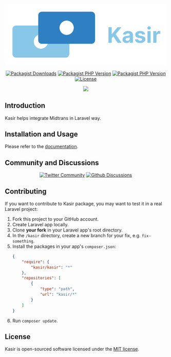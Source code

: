 <p align="center">
    <img src="art/svg/logo-wordmark-side.svg" alt="Kasir Logo">
</p>

<p align="center">
    <a href="https://packagist.org/packages/kasir/kasir"><img alt="Packagist Downloads" src="https://img.shields.io/packagist/dt/kasir/kasir"></a>
    <a href="https://packagist.org/packages/kasir/kasir"><img alt="Packagist PHP Version" src="https://img.shields.io/packagist/dependency-v/kasir/kasir/illuminate/contracts"></a>
    <a href="https://packagist.org/packages/kasir/kasir"><img alt="Packagist PHP Version" src="https://img.shields.io/packagist/dependency-v/kasir/kasir/php"></a>
    <a href="https://packagist.org/packages/kasir/kasir"><img src="https://img.shields.io/packagist/l/kasir/kasir" alt="License"></a>
</p>

<p align="center">
    <a href="https://github.com/kasirphp/kasir/actions/workflows/tests.yml"><img src="https://github.com/kasirphp/kasir/actions/workflows/tests.yml/badge.svg" /></a>
</p>

## Introduction

Kasir helps integrate Midtrans in Laravel way.

## Installation and Usage

Please refer to the [documentation](https://kasirphp.com).

## Community and Discussions

<p align="center">
    <a href="https://twitter.com/i/communities/1623376036779130881" target="_blank"><img alt="Twitter Community" src="https://img.shields.io/twitter/url?label=Twitter%20Community&style=social&url=https%3A%2F%2Ftwitter.com%2Fi%2Fcommunities%2F1623376036779130881"></a>
    <a href="https://github.com/kasirphp/kasir/discussions"><img alt="Github Discussions" src="https://img.shields.io/twitter/url?label=GitHub%20Discussions&logo=GitHub&style=social&url=https%3A%2F%2Fgithub.com%2Fkasirphp%2Fkasir%2Fdiscussions"></a>
</p>

## Contributing

If you want to contribute to Kasir package, you may want to test it in a real Laravel project:

1. Fork this project to your GitHub account.
2. Create Laravel app locally.
3. Clone **your fork** in your Laravel app's root directory.
4. In the `/kasir` directory, create a new branch for your fix, e.g. `fix-something`.
5. Install the packages in your app's `composer.json`:
    ```json
    {
        "require": {
            "kasir/kasir": "*"
        },
        "repositories": [
            {
                "type": "path",
                "url": "kasir/*"
            }
        ]
    }
    ```
6. Run `composer update`.

## License

Kasir is open-sourced software licensed under the [MIT license](LICENSE.md).

